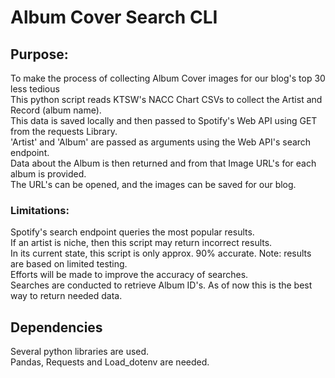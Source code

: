 # Album Cover Search CLI

## Purpose:
To make the process of collecting Album Cover images for our blog's top 30 less tedious<br>
This python script reads KTSW's NACC Chart CSVs to collect the Artist and Record (album name).<br>
This data is saved locally and then passed to Spotify's Web API using GET from the requests Library.<br>
'Artist' and 'Album' are passed as arguments using the Web API's search endpoint.<br>
Data about the Album is then returned and from that Image URL's for each album is provided.<br>
The URL's can be opened, and the images can be saved for our blog.<br>

### Limitations:
Spotify's search endpoint queries the most popular results.<br>
If an artist is niche, then this script may return incorrect results.<br>
In its current state, this script is only approx. 90% accurate. Note: results are based on limited testing.<br>
Efforts will be made to improve the accuracy of searches.<br>
Searches are conducted to retrieve Album ID's. As of now this is the best way to return needed data.<br>

## Dependencies
Several python libraries are used.<br>
Pandas, Requests and Load_dotenv are needed.<br>
